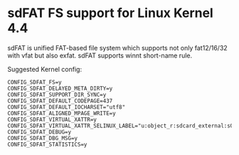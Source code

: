 sdFAT FS support for Linux Kernel 4.4
=====================================

sdFAT is unified FAT-based file system which supports not only fat12/16/32 with
vfat but also exfat. sdFAT supports winnt short-name rule.

Suggested Kernel config:

    CONFIG_SDFAT_FS=y
    CONFIG_SDFAT_DELAYED_META_DIRTY=y
    CONFIG_SDFAT_SUPPORT_DIR_SYNC=y
    CONFIG_SDFAT_DEFAULT_CODEPAGE=437
    CONFIG_SDFAT_DEFAULT_IOCHARSET="utf8"
    CONFIG_SDFAT_ALIGNED_MPAGE_WRITE=y
    CONFIG_SDFAT_VIRTUAL_XATTR=y
    CONFIG_SDFAT_VIRTUAL_XATTR_SELINUX_LABEL="u:object_r:sdcard_external:s0"
    CONFIG_SDFAT_DEBUG=y
    CONFIG_SDFAT_DBG_MSG=y
    CONFIG_SDFAT_STATISTICS=y
